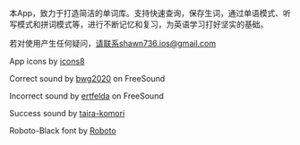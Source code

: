 本App，致力于打造简洁的单词库。支持快速查询，保存生词，通过单语模式、听写模式和拼词模式等，进行不断记忆和复习，为英语学习打好坚实的基础。

若对使用产生任何疑问，请联系shawn736.ios@gmail.com

App icons by [icons8](https://icons8.com/)

Correct sound by [bwg2020](https://freesound.org/people/bwg2020/sounds/456161/) on FreeSound

Incorrect sound by [ertfelda](https://freesound.org/people/ertfelda/sounds/243700/) on FreeSound

Success sound by [taira-komori](https://taira-komori.jpn.org/freesoundcn.html)

Roboto-Black font by [Roboto](http://www.fontex.org/download/Roboto.ttf)
